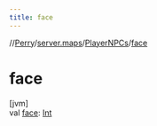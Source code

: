 ```yaml
---
title: face
---
```

//[Perry](../../../index.html)/[server.maps](../index.html)/[PlayerNPCs](index.html)/[face](face.html)



# face



[jvm]\
val [face](face.html): [Int](https://kotlinlang.org/api/latest/jvm/stdlib/kotlin/-int/index.html)




